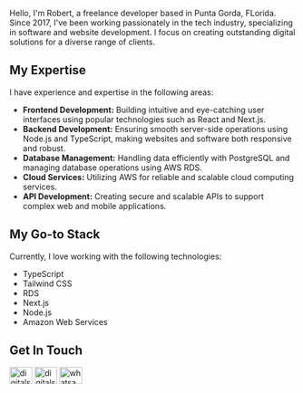 Hello, I'm Robert, a freelance developer based in Punta Gorda, FLorida. Since 2017, I've been working passionately in the tech industry, specializing in software and website development. I focus on creating outstanding digital solutions for a diverse range of clients.

## My Expertise

I have experience and expertise in the following areas:

- **Frontend Development:** Building intuitive and eye-catching user interfaces using popular technologies such as React and Next.js.
- **Backend Development:** Ensuring smooth server-side operations using Node.js and TypeScript, making websites and software both responsive and robust.
- **Database Management:** Handling data efficiently with PostgreSQL and managing database operations using AWS RDS.
- **Cloud Services:** Utilizing AWS for reliable and scalable cloud computing services.
- **API Development:** Creating secure and scalable APIs to support complex web and mobile applications.

## My Go-to Stack

Currently, I love working with the following technologies:

- TypeScript
- Tailwind CSS
- RDS
- Next.js
- Node.js
- Amazon Web Services

## Get In Touch

<p align="left">
<a href="#" target="blank"><img align="center" src="https://raw.githubusercontent.com/rahuldkjain/github-profile-readme-generator/master/src/images/icons/Social/twitter.svg" alt="digitalstackri" height="30" width="40" /></a>
<a href="#" target="blank"><img align="center" src="https://raw.githubusercontent.com/rahuldkjain/github-profile-readme-generator/master/src/images/icons/Social/facebook.svg" alt="digitalstacktech" height="30" width="40" /></a>
<a href="#" target="blank"><img align="center" src="https://res.cloudinary.com/digital-stack-marketing/image/upload/v1684447003/Whatsapp-logo_bjtxcz.png" alt="whatsapp" height="30" width="40" /></a>
</p>
